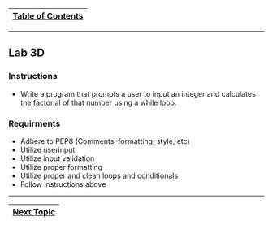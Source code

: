 |[Table of Contents](/00-Table-of-Contents.md)|
|---|

---
## Lab 3D

### Instructions

* Write a program that prompts a user to input an integer and calculates the factorial of that number using a while loop.

### Requirments

* Adhere to PEP8 \(Comments, formatting, style, etc\)
* Utilize userinput
* Utilize input validation
* Utilize proper formatting
* Utilize proper and clean loops and conditionals
* Follow instructions above

---

|[Next Topic](/03_Flow_Control/06_for_loops.md)|
|---|

